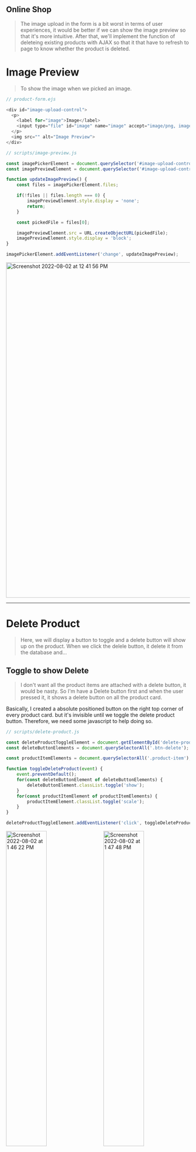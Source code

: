## Online Shop
> The image upload in the form is a bit worst in terms of user experiences, it would be better if we can show the image preview so that it's more intuitive. After that, we'll implement the function of deleteing existing products with AJAX so that it that have to refresh to page to know whether the product is deleted.

# Image Preview
> To show the image when we picked an image.
```js
// product-form.ejs

<div id="image-upload-control">
  <p>
    <label for="image">Image</label>
    <input type="file" id="image" name="image" accept="image/png, image/jpg" <% if (imageRequired) { %>required <% } %>>
  </p>
  <img src="" alt="Image Preview">
</div>
```
```js
// scripts/image-preview.js

const imagePickerElement = document.querySelector('#image-upload-control input');
const imagePreviewElement = document.querySelector('#image-upload-control img');

function updateImagePreview() {
    const files = imagePickerElement.files;

    if(!files || files.length === 0) {
        imagePreviewElement.style.display = 'none';
        return;
    }

    const pickedFile = files[0];

    imagePreviewElement.src = URL.createObjectURL(pickedFile);
    imagePreviewElement.style.display = 'block';
}

imagePickerElement.addEventListener('change', updateImagePreview);
```

<img width="917" alt="Screenshot 2022-08-02 at 12 41 56 PM" src="https://user-images.githubusercontent.com/82365010/182366604-7dcc313f-d84f-46df-9440-2a2db796039d.png">

---

# Delete Product
> Here, we will display a button to toggle and a delete button will show up on the product. When we click the delele button, it delete it from the database and...

## Toggle to show Delete
> I don't want all the product items are attached with a delete button, it would be nasty. So I'm have a Delete button first and when the user pressed it, it shows a delete button on all the product card.

Basically, I created a absolute positioned button on the right top corner of every product card. but it's invisible until we toggle the delete product button. Therefore, we need some javascript to help doing so.


```js
// scripts/delete-product.js

const deleteProductToggleElement = document.getElementById('delete-product-toggle');
const deleteButtonElements = document.querySelectorAll('.btn-delete');

const productItemElements = document.querySelectorAll('.product-item');

function toggleDeleteProduct(event) {
    event.preventDefault();
    for(const deleteButtonElement of deleteButtonElements) {
        deleteButtonElement.classList.toggle('show');
    }
    for(const productItemElement of productItemElements) {
        productItemElement.classList.toggle('scale');
    }
}

deleteProductToggleElement.addEventListener('click', toggleDeleteProduct);
```

<p>
<img width="47%" alt="Screenshot 2022-08-02 at 1 46 22 PM" src="https://user-images.githubusercontent.com/82365010/182378082-7d043e92-e9c2-4fd6-a3a5-ccf22a5130c8.png">
<img width="47%" align="right" alt="Screenshot 2022-08-02 at 1 47 48 PM" src="https://user-images.githubusercontent.com/82365010/182378326-ab7a1c1c-ceba-4afe-a28a-5a2beacc4c88.png">
</p>

## Delete Function
> Deleting comprises of two operations right here, 1) Delete it from the database and 2) Remove the Product Item in the current user screen without refreshing it with AJAX.
